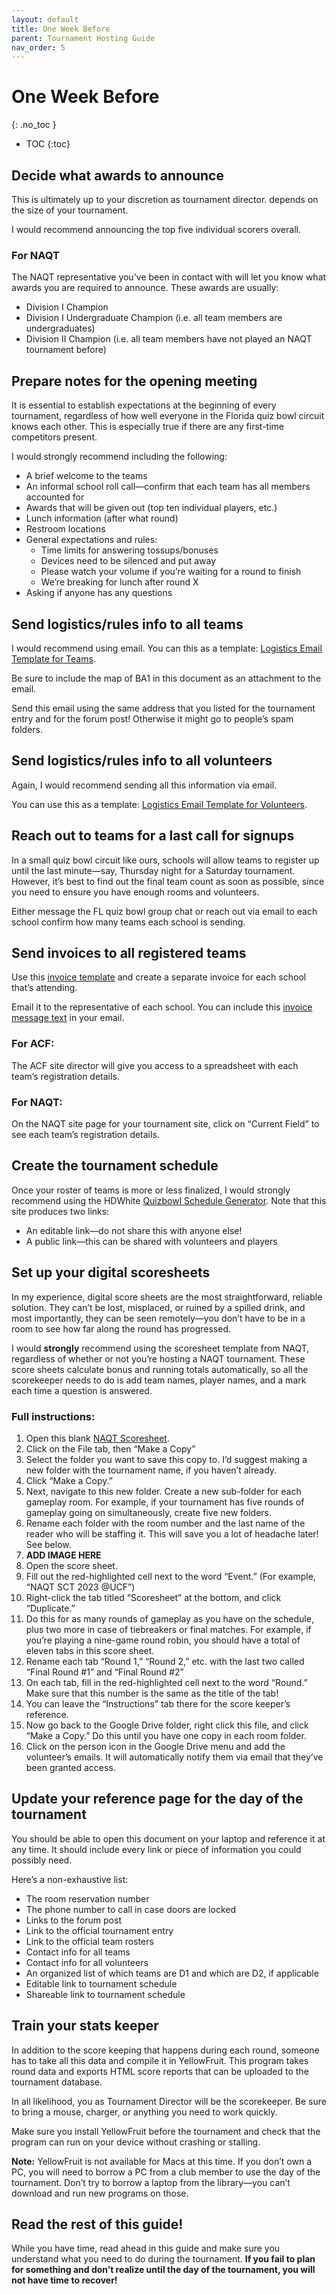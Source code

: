 ```yaml
---
layout: default
title: One Week Before
parent: Tournament Hosting Guide
nav_order: 5
---
```


# One Week Before
{: .no_toc }

- TOC
{:toc}

## Decide what awards to announce
This is ultimately up to your discretion as tournament director. depends on the size of your tournament. 

I would recommend announcing the top five individual scorers overall. 

### For NAQT
The NAQT representative you've been in contact with will let you know what awards you are required to announce. These awards are usually: 

* Division I Champion
* Division I Undergraduate Champion (i.e. all team members are undergraduates)
* Division II Champion (i.e. all team members have not played an NAQT tournament before)

## Prepare notes for the opening meeting
It is essential to establish expectations at the beginning of every tournament, regardless of how well everyone in the Florida quiz bowl circuit knows each other. This is especially true if there are any first-time competitors present.

I would strongly recommend including the following: 

* A brief welcome to the teams
* An informal school roll call—confirm that each team has all members accounted for 
* Awards that will be given out (top ten individual players, etc.) 
* Lunch information (after what round) 
* Restroom locations 
* General expectations and rules: 
	* Time limits for answering tossups/bonuses
	* Devices need to be silenced and put away 
	* Please watch your volume if you’re waiting for a round to finish
	* We’re breaking for lunch after round X 
* Asking if anyone has any questions

## Send logistics/rules info to all teams 
I would recommend using email. You can this as a template: [Logistics Email Template for Teams](https://docs.google.com/document/d/1mvpymlu8sga7Q6EIlyWUQ5HV9jMO6FphdgXqYYciDLQ/edit?usp=sharing). 

Be sure to include the map of BA1 in this document as an attachment to the email. 

Send this email using the same address that you listed for the tournament entry and for the forum post! Otherwise it might go to people’s spam folders. 

## Send logistics/rules info to all volunteers 
Again, I would recommend sending all this information via email. 

You can use this as a template: [Logistics Email Template for Volunteers](https://docs.google.com/document/d/1F9U5jKk7Ca8ORGsVMTgnvdvjHCDlphXpn7_yuP0ABXg/edit?usp=sharing).

## Reach out to teams for a last call for signups 
In a small quiz bowl circuit like ours, schools will allow teams to register up until the last minute—say, Thursday night for a Saturday tournament. However, it’s best to find out the final team count as soon as possible, since you need to ensure you have enough rooms and volunteers. 

Either message the FL quiz bowl group chat or reach out via email to each school confirm how many teams each school is sending. 

## Send invoices to all registered teams
Use this [invoice template](https://docs.google.com/document/d/1LAe9VNWhElItCBOFuhfGaHLt-TxHW9Zb/edit?usp=sharing&ouid=100109936307561193680&rtpof=true&sd=true) and create a separate invoice for each school that’s attending. 

Email it to the representative of each school. You can include this [invoice message text](https://docs.google.com/document/d/1NX8nZsaWjCiqzjThS6bjM5EeJaKRCV__82wzslSuD7I/edit) in your email. 

### For ACF: 
The ACF site director will give you access to a spreadsheet with each team’s registration details. 
### For NAQT: 
On the NAQT site page for your tournament site, click on “Current Field” to see each team’s registration details.  

## Create the tournament schedule
Once your roster of teams is more or less finalized, I would strongly recommend using the HDWhite [Quizbowl Schedule Generator](https://hdwhite.org/qb/schedules/). 
Note that this site produces two links: 

* An editable link—do not share this with anyone else!
* A public link—this can be shared with volunteers and players

## Set up your digital scoresheets 
In my experience, digital score sheets are the most straightforward, reliable solution. They can’t be lost, misplaced, or ruined by a spilled drink, and most importantly, they can be seen remotely—you don’t have to be in a room to see how far along the round has progressed. 

I would **strongly** recommend using the scoresheet template from NAQT, regardless of whether or not you’re hosting a NAQT tournament. These score sheets calculate bonus and running totals automatically, so all the scorekeeper needs to do is add team names, player names, and a mark each time a question is answered. 

### Full instructions: 

1. Open this blank [NAQT Scoresheet](https://docs.google.com/spreadsheets/d/1wrjU6Fg-PKuR2B1MLvp_gAOluJyQvFy_EVPZMsd4Mq4/edit#gid=1305109048).
1. Click on the File tab, then “Make a Copy”
1. Select the folder you want to save this copy to. I’d suggest making a new folder with the tournament name, if you haven’t already. 
1. Click “Make a Copy.” 
1. Next, navigate to this new folder. Create a new sub-folder for each gameplay room. For example, if your tournament has five rounds of gameplay going on simultaneously, create five new folders. 
1. Rename each folder with the room number and the last name of the reader who will be staffing it. This will save you a lot of headache later! See below. 
1. **ADD IMAGE HERE**
1. Open the score sheet. 
1. Fill out the red-highlighted cell next to the word “Event.” (For example, “NAQT SCT 2023 @UCF”) 
1. Right-click the tab titled “Scoresheet” at the bottom, and click “Duplicate.” 
1. Do this for as many rounds of gameplay as you have on the schedule, plus two more in case of tiebreakers or final matches. For example, if you’re playing a nine-game round robin, you should have a total of eleven tabs in this score sheet. 
1. Rename each tab “Round 1,” “Round 2,” etc. with the last two called “Final Round #1” and “Final Round #2” 
1. On each tab, fill in the red-highlighted cell next to the word “Round.” Make sure that this number is the same as the title of the tab! 
1. You can leave the “Instructions” tab there for the score keeper’s reference. 
1. Now go back to the Google Drive folder, right click this file, and click “Make a Copy.” Do this until you have one copy in each room folder. 
1. Click on the person icon in the Google Drive menu and add the volunteer’s emails. It will automatically notify them via email that they’ve been granted access. 


## Update your reference page for the day of the tournament
You should be able to open this document on your laptop and reference it at any time. It should include every link or piece of information you could possibly need. 

Here’s a non-exhaustive list:  

* The room reservation number
* The phone number to call in case doors are locked
* Links to the forum post
* Link to the official tournament entry 
* Link to the official team rosters
* Contact info for all teams
* Contact info for all volunteers
* An organized list of which teams are D1 and which are D2, if applicable  
* Editable link to tournament schedule
* Shareable link to tournament schedule 

## Train your stats keeper
In addition to the score keeping that happens during each round, someone has to take all this data and compile it in YellowFruit. This program takes round data and exports HTML score reports that can be uploaded to the tournament database. 

In all likelihood, you as Tournament Director will be the scorekeeper. Be sure to bring a mouse, charger, or anything you need to work quickly. 

Make sure you install YellowFruit before the tournament and check that the program can run on your device without crashing or stalling. 

**Note:** YellowFruit is not available for Macs at this time. If you don’t own a PC, you will need to borrow a PC from a club member to use the day of the tournament. Don’t try to borrow a laptop from the library—you can’t download and run new programs on those. 

## Read the rest of this guide!
While you have time, read ahead in this guide and make sure you understand what you need to do during the tournament. **If you fail to plan for something and don’t realize until the day of the tournament, you will not have time to recover!**
